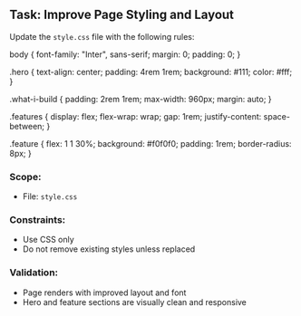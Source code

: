 ## Task: Improve Page Styling and Layout

Update the `style.css` file with the following rules:

body {
  font-family: "Inter", sans-serif;
  margin: 0;
  padding: 0;
}

.hero {
  text-align: center;
  padding: 4rem 1rem;
  background: #111;
  color: #fff;
}

.what-i-build {
  padding: 2rem 1rem;
  max-width: 960px;
  margin: auto;
}

.features {
  display: flex;
  flex-wrap: wrap;
  gap: 1rem;
  justify-content: space-between;
}

.feature {
  flex: 1 1 30%;
  background: #f0f0f0;
  padding: 1rem;
  border-radius: 8px;
}

### Scope:
- File: `style.css`

### Constraints:
- Use CSS only
- Do not remove existing styles unless replaced

### Validation:
- Page renders with improved layout and font
- Hero and feature sections are visually clean and responsive
